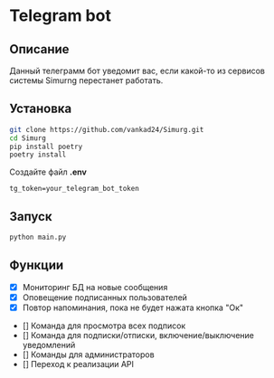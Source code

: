 # Telegram bot
## Описание
Данный телеграмм бот уведомит вас, если какой-то из сервисов системы Simurng перестанет работать.
## Установка
```bash
git clone https://github.com/vankad24/Simurg.git
cd Simurg
pip install poetry
poetry install
```
Создайте файл **.env**
```env
tg_token=your_telegram_bot_token
```
## Запуск 
```bash
python main.py
```
## Функции
- [x] Мониторинг БД на новые сообщения
- [x] Оповещение подписанных пользователей
- [x] Повтор напоминания, пока не будет нажата кнопка "Ок"
- [] Команда для просмотра всех подписок
- [] Команда для подписки/отписки, включение/выключение уведомлений
- [] Команды для администраторов
- [] Переход к реализации API